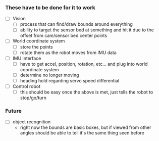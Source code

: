### These have to be done for it to work
- [ ] Vision
  - [ ] process that can find/draw bounds around everything
  - [ ] ability to target the sensor bed at something and hit it due to the offset from cam/sensor bed center points
- [ ] World coordinate system
  - [ ] store the points
  - [ ] rotate them as the robot moves from IMU data
- [ ] IMU interface
  - [ ] have to get accel, position, rotation, etc... and plug into world coordinate system
  - [ ] determine no longer moving
  - [ ] heading hold regarding servo speed differential
- [ ] Control robot
  - [ ] this should be easy once the above is met, just tells the robot to stop/go/turn

### Future
- [ ] object recognition
  - right now the bounds are basic boxes, but if viewed from other angles should be able to tell it's the same thing seen before